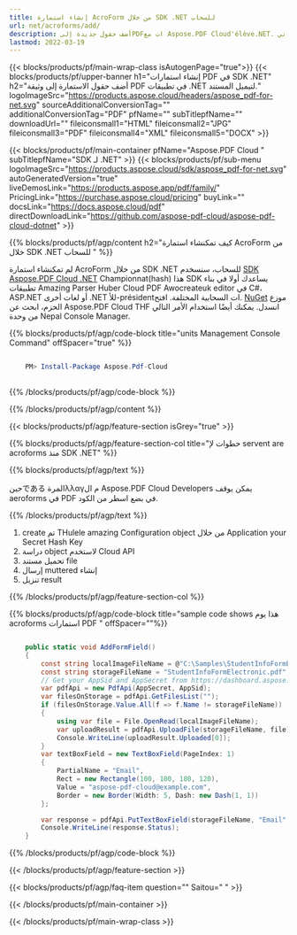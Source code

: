 ```yaml
---
title: إنشاء استمارة AcroForm من خلال SDK .NET للسحاب
url: net/acroforms/add/
description: أضف حقول جديدة إلىPDFات مع Aspose.PDF Cloud'élève.NET. أخلق استمارات تفاعلية في ثواني.
lastmod: 2022-03-19
---
```


{{< blocks/products/pf/main-wrap-class isAutogenPage="true">}}
{{< blocks/products/pf/upper-banner h1="إنشاء استمارات PDF في SDK .NET" h2="أضف حقول الاستمارة إلى وثيقة PDF في تطبيقات .NET لتيميل المستند." logoImageSrc="https://products.aspose.cloud/headers/aspose_pdf-for-net.svg" sourceAdditionalConversionTag="" additionalConversionTag="PDF" pfName="" subTitlepfName="" downloadUrl="" fileiconsmall1="HTML" fileiconsmall2="JPG" fileiconsmall3="PDF" fileiconsmall4="XML" fileiconsmall5="DOCX" >}}

{{< blocks/products/pf/main-container pfName="Aspose.PDF Cloud " subTitlepfName="SDK لـ .NET" >}}
{{< blocks/products/pf/sub-menu logoImageSrc="https://products.aspose.cloud/sdk/aspose_pdf-for-net.svg"
autoGeneratedVersion="true"
liveDemosLink="https://products.aspose.app/pdf/family/" PricingLink="https://purchase.aspose.cloud/pricing" buyLink="" docsLink="https://docs.aspose.cloud/pdf"  directDownloadLink="https://github.com/aspose-pdf-cloud/aspose-pdf-cloud-dotnet" >}}

{{% blocks/products/pf/agp/content h2="كيف تمكنشاء استمارة AcroForm من خلال SDK .NET للسحاب " %}}

لم تمكنشاء استمارة AcroForm من خلال SDK .NET للسحاب، سنسخدم
[SDK Aspose.PDF Cloud .NET](https://products.aspose.cloud/pdf/net/)
 Championnat(hash) هذا SDK يساعدك أولا في بناء تطبيقات Amazing Parser Huber Cloud PDF Awocreateuk editor في C#، ASP.NET أو لغات أخرى .NET للأ-présidentات السحابية المختلفة. افتح.
[NuGet](https://www.nuget.org/packages/Aspose.Pdf-Cloud)
موزع الحزم، ابحث عن
Aspose.PDF Cloud
 THF انسدل. يمكنك أيضًا استخدام الأمر التالي من وحدة Nepal Console Manager.

{{% blocks/products/pf/agp/code-block title="units Management Console Command" offSpacer="true" %}}

```powershell

    PM> Install-Package Aspose.Pdf-Cloud
     
```

{{% /blocks/products/pf/agp/code-block %}}

{{% /blocks/products/pf/agp/content %}}

{{< blocks/products/pf/agp/feature-section isGrey="true" >}}

{{% blocks/products/pf/agp/feature-section-col title="خطوات لإ servent are acroforms منذ SDK .NET" %}}

{{% blocks/products/pf/agp/text %}}

حينである المرةλλαγم ال Aspose.PDF Cloud Developers يمكن يوقف aeroforms في PDF في بضع اسطر من الكود.

{{% /blocks/products/pf/agp/text %}}

1. create تم THulele amazing Configuration object من خلال Application your Secret Hash Key
1. دراسة object لاستخدم Cloud API
1. تحميل مستند file
1. إرسال muttered إنشاء
1. تنزيل result

{{% /blocks/products/pf/agp/feature-section-col %}}

{{% blocks/products/pf/agp/code-block title="sample code shows هذا يوم acroforms  استمارات PDF " offSpacer=""%}}

```cs

    public static void AddFormField()
    {
        const string localImageFileName = @"C:\Samples\StudentInfoFormElectronic.pdf";
        const string storageFileName = "StudentInfoFormElectronic.pdf";
        // Get your AppSid and AppSecret from https://dashboard.aspose.cloud (free registration required).            
        var pdfApi = new PdfApi(AppSecret, AppSid);
        var filesOnStorage = pdfApi.GetFilesList("");
        if (filesOnStorage.Value.All(f => f.Name != storageFileName))
        {
            using var file = File.OpenRead(localImageFileName);
            var uploadResult = pdfApi.UploadFile(storageFileName, file);
            Console.WriteLine(uploadResult.Uploaded[0]);
        }
        var textBoxField = new TextBoxField(PageIndex: 1)
        {
            PartialName = "Email",
            Rect = new Rectangle(100, 100, 180, 120),
            Value = "aspose-pdf-cloud@example.com",
            Border = new Border(Width: 5, Dash: new Dash(1, 1))
        };

        var response = pdfApi.PutTextBoxField(storageFileName, "Email", textBoxField);
        Console.WriteLine(response.Status);
    }
```

{{% /blocks/products/pf/agp/code-block %}}

{{< /blocks/products/pf/agp/feature-section >}}

{{< blocks/products/pf/agp/faq-item question="" Saitou=" " >}}

{{< /blocks/products/pf/main-container >}}

{{< /blocks/products/pf/main-wrap-class >}}

